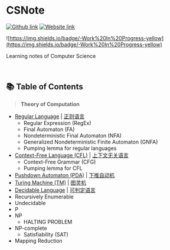 # CSNote
[![Github link](https://img.shields.io/badge/FaDrYL--blue?style=social&logo=Github&logoWidth=15)](https://github.com/FaDrYL)
[![Website link](https://img.shields.io/badge/FaDr-YL-blue?style=flat&color=009f9f)](https://www.fadryl.com/)

![https://img.shields.io/badge/-Work%20In%20Progress-yellow](https://img.shields.io/badge/-Work%20In%20Progress-yellow)

Learning notes of Computer Science

<br/>

## 📚 Table of Contents
> **Theory of Computation**
- [Regular Language](./Theory_of_Computation/Regular_Language.md) | [正则语言](./Theory_of_Computation/zh_cn/Regular_Language_zh_cn.md)
  - Regular Expression (RegEx)
  - Final Automaton (FA)
  - Nondeterministic Final Automaton (NFA)
  - Generalized Nondeterministic Finite Automaton (GNFA)
  - Pumping lemma for regular languages
- [Context-Free Language (CFL)](./Theory_of_Computation/Context_Free_Language.md) | [上下文无关语言](./Theory_of_Computation/zh_cn/Context_Free_Language_zh_cn.md)
  - Context-Free Grammar (CFG)
  - Pumping lemma for CFL
- [Pushdown Automaton (PDA)](./Theory_of_Computation/Pushdown_Automaton.md) | [下推自动机](./Theory_of_Computation/zh_cn/Pushdown_Automaton_zh_cn.md)
- [Turing Machine (TM)](./Theory_of_Computation/Turing_Machine.md) | [图灵机](./Theory_of_Computation/zh_cn/Turing_Machine_zh_cn.md)
- [Decidable Language](./Theory_of_Computation/Decidable_Language.md) | [可判定语言](./Theory_of_Computation/zh_cn/Decidable_Language_zh_cn.md)
- Recursively Enumerable
- Undecidable
- P
- NP
  - HALTING PROBLEM
- NP-complete
  - Satisfiability (SAT)
- Mapping Reduction
